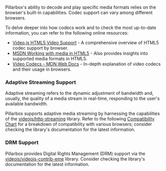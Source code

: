 Pillarbox's ability to decode and play specific media formats relies on the browser's built-in
capabilities. Codec support can vary among different browsers.

To delve deeper into how codecs work and to check the most up-to-date information, you can refer to
the following online resources:

- [Video.js HTML5 Video Support][html5-video-support] - A comprehensive overview of HTML5 codec
  support by browser.
- [MSDN Working with media in HTML5][msdn-html5-media] - Also provides insights into supported media
  formats in HTML5.
- [Video Codecs - MDN Web Docs][mdn-video-codecs] - In-depth explanation of video codecs and their
  usage in browsers.

### Adaptive Streaming Support

Adaptive streaming refers to the dynamic adjustment of bandwidth and, usually, the quality of a
media stream in real-time, responding to the user's available bandwidth.

Pillarbox supports adaptive media streaming by harnessing the capabilities of
the [videojs/http-streaming][videojs-http-streaming] library. Refer to the
following [Compatibility Chart][compatibility-chart] for a breakdown of compatibility with various
browsers; consider checking the library's documentation for the latest information.

### DRM Support

Pillarbox provides Digital Rights Management (DRM) support via
the [videojs/videojs-contrib-eme][videojs-contrib-eme] library. Consider checking the library's
documentation for the latest information.

[html5-video-support]: https://videojs.com/html5-video-support/
[msdn-html5-media]: https://learn.microsoft.com/en-us/archive/msdn-magazine/2011/november/html5-working-with-media-in-html5#supported-media-formats-in-html5
[mdn-video-codecs]: https://developer.mozilla.org/en-US/docs/Web/Media/Formats/Video_codecs
[videojs-http-streaming]: https://github.com/videojs/http-streaming
[compatibility-chart]: https://github.com/videojs/http-streaming/tree/main?tab=readme-ov-file#compatibility
[videojs-contrib-eme]: https://github.com/videojs/videojs-contrib-eme
